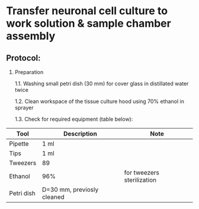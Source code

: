 Transfer neuronal cell culture to work solution & sample chamber assembly
=========================================================================


## Protocol:
1. Preparation

	1.1. Washing small petri dish (30 mm) for cover glass in distillated water twice

	1.2. Clean workspace of the tissue culture hood using 70% ethanol in sprayer

	1.3. Check for required equipment (table below):
	
| Tool       | Description                  | Note                        |
|------------|------------------------------|-----------------------------|
| Pipette    | 1 ml                         |                             |
| Tips       | 1 ml                         |                             |
| Tweezers   | 89                           |                             |
| Ethanol    | 96%                          |  for tweezers sterilization |
| Petri dish | D=30 mm, previosly cleaned   |                             |
